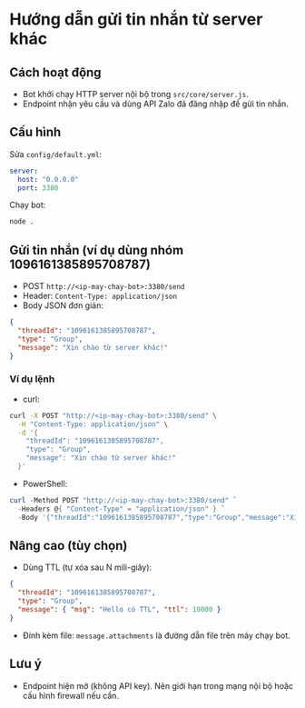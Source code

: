 # Hướng dẫn gửi tin nhắn từ server khác

## Cách hoạt động
- Bot khởi chạy HTTP server nội bộ trong `src/core/server.js`.
- Endpoint nhận yêu cầu và dùng API Zalo đã đăng nhập để gửi tin nhắn.

## Cấu hình
Sửa `config/default.yml`:

```yaml
server:
  host: "0.0.0.0"
  port: 3380
```

Chạy bot:
```bash
node .
```

## Gửi tin nhắn (ví dụ dùng nhóm 1096161385895708787)
- POST `http://<ip-may-chay-bot>:3380/send`
- Header: `Content-Type: application/json`
- Body JSON đơn giản:
```json
{
  "threadId": "1096161385895708787",
  "type": "Group",
  "message": "Xin chào từ server khác!"
}
```

### Ví dụ lệnh
- curl:
```bash
curl -X POST "http://<ip-may-chay-bot>:3380/send" \
  -H "Content-Type: application/json" \
  -d '{
    "threadId": "1096161385895708787",
    "type": "Group",
    "message": "Xin chào từ server khác!"
  }'
```

- PowerShell:
```powershell
curl -Method POST "http://<ip-may-chay-bot>:3380/send" `
  -Headers @{ "Content-Type" = "application/json" } `
  -Body '{"threadId":"1096161385895708787","type":"Group","message":"Xin chào từ server khác!"}'
```

## Nâng cao (tùy chọn)
- Dùng TTL (tự xóa sau N mili-giây):
```json
{
  "threadId": "1096161385895708787",
  "type": "Group",
  "message": { "msg": "Hello có TTL", "ttl": 10000 }
}
```
- Đính kèm file: `message.attachments` là đường dẫn file trên máy chạy bot.

## Lưu ý
- Endpoint hiện mở (không API key). Nên giới hạn trong mạng nội bộ hoặc cấu hình firewall nếu cần.
